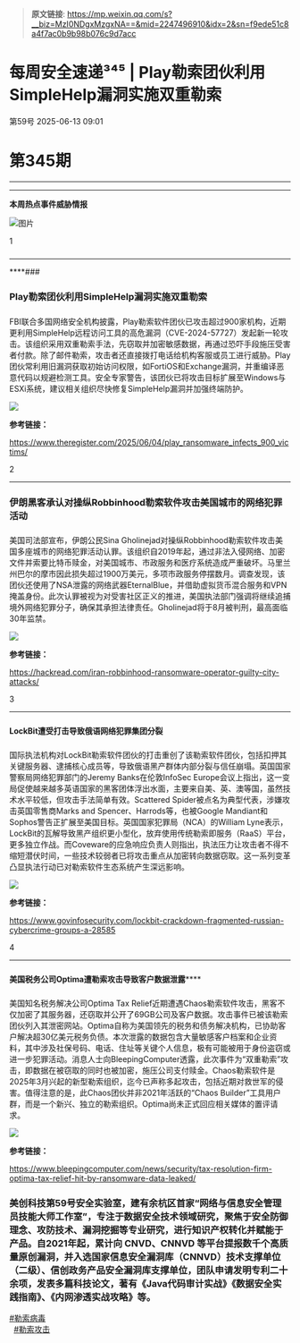 > **原文链接**: https://mp.weixin.qq.com/s?__biz=MzI0NDgxMzgxNA==&mid=2247496910&idx=2&sn=f9ede51c8a4f7ac0b9b98b076c9d7acc

#  每周安全速递³⁴⁵ | Play勒索团伙利用SimpleHelp漏洞实施双重勒索  
 第59号   2025-06-13 09:01  
  
# 第345期   
  
  
****  
****  
**本周热点事件威胁情报**  
  
![图片](https://mmbiz.qpic.cn/mmbiz_png/gauNkjeXJb6OMngSWljIP2vdukqAgFUggnyDGsaHn4gXclcbftlTyLTwDB86dsPYfIN0orjh03WBAdAyOOKx2Q/640?wx_fmt=other&wxfrom=5&wx_lazy=1&wx_co=1& "")  
  
  
  
1  
  
###   
  
###   
  
  
****  
  
****###   
  
###   
###   
### Play勒索团伙利用SimpleHelp漏洞实施双重勒索  
###   
###   
  
###   
  
  
FBI联合多国网络安全机构披露，Play勒索软件团伙已攻击超过900家机构，近期更利用SimpleHelp远程访问工具的高危漏洞（CVE-2024-57727）发起新一轮攻击。该组织采用双重勒索手法，先窃取并加密敏感数据，再通过恐吓手段施压受害者付款。除了邮件勒索，攻击者还直接拨打电话给机构客服或员工进行威胁。Play团伙常利用旧漏洞获取初始访问权限，如FortiOS和Exchange漏洞，并重编译恶意代码以规避检测工具。安全专家警告，该团伙已将攻击目标扩展至Windows与ESXi系统，建议相关组织尽快修复SimpleHelp漏洞并加强终端防护。  
  
  
![](https://mmbiz.qpic.cn/sz_mmbiz_png/gauNkjeXJb54H2xHRPBQmLaaNIGr6syQiboo7hmrIdTNvIwzhOAAibveKP5o5sIxMl4pmzmSFfNKh2Yniboc9iaicUA/640?wx_fmt=png&from=appmsg "")  
  
  
**参考链接：**  
  
https://www.theregister.com/2025/06/04/play_ransomware_infects_900_victims/  
  
2  
  
  
****  
###   
###   
###   
### 伊朗黑客承认对操纵Robbinhood勒索软件攻击美国城市的网络犯罪活动  
###   
###   
  
  
美国司法部宣布，伊朗公民Sina Gholinejad对操纵Robbinhood勒索软件攻击美国多座城市的网络犯罪活动认罪。该组织自2019年起，通过非法入侵网络、加密文件并索要比特币赎金，对美国城市、市政服务和医疗系统造成严重破坏。马里兰州巴尔的摩市因此损失超过1900万美元，多项市政服务停摆数月。调查发现，该团伙还使用了NSA泄露的网络武器EternalBlue，并借助虚拟货币混合服务和VPN掩盖身份。此次认罪被视为对受害社区正义的推进，美国执法部门强调将继续追捕境外网络犯罪分子，确保其承担法律责任。Gholinejad将于8月被判刑，最高面临30年监禁。  
  
  
![](https://mmbiz.qpic.cn/sz_mmbiz_png/gauNkjeXJb54H2xHRPBQmLaaNIGr6syQkfrxUcZ4KHhSUL5RNcFkyWdW2ZDTQGPIzxnOs1cO0Oxd82AypeqnRg/640?wx_fmt=png&from=appmsg "")  
  
  
**参考链接：**  
  
https://hackread.com/iran-robbinhood-ransomware-operator-guilty-city-attacks/  
  
  
  
  
  
  
3  
  
  
****  
###   
  
  
###   
###   
###   
###   
  
**LockBit遭受打击导致俄语网络犯罪集团分裂**  
###   
###   
###   
  
  
国际执法机构对LockBit勒索软件团伙的打击重创了该勒索软件团伙，包括扣押其关键服务器、逮捕核心成员等，导致俄语黑产群体内部分裂与信任崩塌。英国国家警察局网络犯罪部门的Jeremy Banks在伦敦InfoSec Europe会议上指出，这一变局促使越来越多英语国家的黑客团体浮出水面，主要来自美、英、澳等国，虽然技术水平较低，但攻击手法简单有效。Scattered Spider被点名为典型代表，涉嫌攻击英国零售商Marks and Spencer、Harrods等，也被Google Mandiant和Sophos警告正扩展至美国目标。英国国家犯罪局（NCA）的William Lyne表示，LockBit的瓦解导致黑产组织更小型化，放弃使用传统勒索即服务（RaaS）平台，更多独立作战。而Coveware的应急响应负责人则指出，执法压力让攻击者不得不缩短潜伏时间，一些技术较弱者已将攻击重点从加密转向数据窃取。这一系列变革凸显执法行动已对勒索软件生态系统产生深远影响。  
  
  
![](https://mmbiz.qpic.cn/sz_mmbiz_png/gauNkjeXJb54H2xHRPBQmLaaNIGr6syQ8saMbOHRZIED3WStiaE1RWsaIhJuDOlicFzPKjmLicPs2YWNajU0Tor8w/640?wx_fmt=png&from=appmsg "")  
  
  
  
**参考链接：**  
  
https://www.govinfosecurity.com/lockbit-crackdown-fragmented-russian-cybercrime-groups-a-28585  
  
  
  
  
4  
  
  
****  
###   
  
  
###   
###   
###   
###   
  
**美国税务公司Optima遭勒索攻击导致客户数据泄露******  
###   
###   
###   
  
  
美国知名税务解决公司Optima Tax Relief近期遭遇Chaos勒索软件攻击，黑客不仅加密了其服务器，还窃取并公开了69GB公司及客户数据。攻击事件已被该勒索团伙列入其泄密网站。Optima自称为美国领先的税务和债务解决机构，已协助客户解决超30亿美元税务负债。本次泄露的数据包含大量敏感客户档案和企业资料，其中涉及社保号码、电话、住址等关键个人信息，极有可能被用于身份盗窃或进一步犯罪活动。消息人士向BleepingComputer透露，此次事件为“双重勒索”攻击，即数据在被窃取的同时也被加密，施压公司支付赎金。Chaos勒索软件是2025年3月兴起的新型勒索组织，迄今已声称多起攻击，包括近期对救世军的侵害。值得注意的是，此Chaos团伙并非2021年活跃的“Chaos Builder”工具用户群，而是一个新兴、独立的勒索组织。Optima尚未正式回应相关媒体的置评请求。  
  
  
![](https://mmbiz.qpic.cn/sz_mmbiz_png/gauNkjeXJb54H2xHRPBQmLaaNIGr6syQnknxzBoskVWqf67ocNd5XxTTYcjdxXf5uWc8ib7pDzYvzNmy2WjQo4A/640?wx_fmt=png&from=appmsg "")  
  
  
  
**参考链接：**  
  
https://www.bleepingcomputer.com/news/security/tax-resolution-firm-optima-tax-relief-hit-by-ransomware-data-leaked/  
  
  
  
### 美创科技第59号安全实验室，建有余杭区首家“网络与信息安全管理员技能大师工作室”，专注于数据安全技术领域研究，聚焦于安全防御理念、攻防技术、漏洞挖掘等专业研究，进行知识产权转化并赋能于产品。自2021年起，累计向 CNVD、CNNVD 等平台提报数千个高质量原创漏洞，并入选国家信息安全漏洞库（CNNVD）技术支撑单位（二级）、信创政务产品安全漏洞库支撑单位，团队申请发明专利二十余项，发表多篇科技论文，著有《Java代码审计实战》《数据安全实践指南》、《内网渗透实战攻略》等。  
  
  
  
  
  
  
[#勒索病毒]()  
  [#勒索攻击]()  
   
   
  
